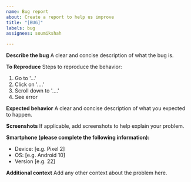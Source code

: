 ```yaml
---
name: Bug report
about: Create a report to help us improve
title: "[BUG]"
labels: bug
assignees: soumikshah

---
```


**Describe the bug**
A clear and concise description of what the bug is.

**To Reproduce**
Steps to reproduce the behavior:
1. Go to '...'
2. Click on '....'
3. Scroll down to '....'
4. See error

**Expected behavior**
A clear and concise description of what you expected to happen.

**Screenshots**
If applicable, add screenshots to help explain your problem.

**Smartphone (please complete the following information):**
 - Device: [e.g. Pixel 2]
 - OS: [e.g. Android 10]
- Version [e.g. 22]

**Additional context**
Add any other context about the problem here.
